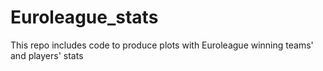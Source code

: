 # Euroleague_stats

This repo includes code to produce plots with Euroleague winning teams' and players' stats
